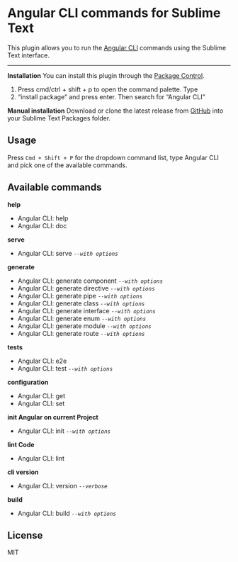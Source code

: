 Angular CLI commands for Sublime Text
===================

This plugin allows you to run the [Angular CLI](https://github.com/angular/angular-cli) commands using the Sublime Text interface.

----------

**Installation**
You can install this plugin through the [Package Control](https://packagecontrol.io/).

 1. Press cmd/ctrl + shift + p to open the command palette. Type
 2. “install package” and press enter. Then search for “Angular CLI”

**Manual installation**
Download or clone the latest release from [GitHub](https://github.com/4ern/angular-cli) into your Sublime Text Packages folder.

Usage
-------------
Press `Cmd + Shift + P` for the dropdown command list, type Angular CLI and pick one of the available commands.

Available commands
-------------

**help**

- Angular CLI: help
- Angular CLI: doc


**serve**

- Angular CLI: serve *`--with options`*

**generate** 

- Angular CLI: generate component *`--with options`*
- Angular CLI: generate directive *`--with options`*
- Angular CLI: generate pipe *`--with options`*
- Angular CLI: generate class *`--with options`*
- Angular CLI: generate interface *`--with options`*
- Angular CLI: generate enum *`--with options`*
- Angular CLI: generate module *`--with options`*
- Angular CLI: generate route *`--with options`*

**tests**

- Angular CLI: e2e
- Angular CLI: test *`--with options`*

**configuration**

- Angular CLI: get
- Angular CLI: set

**init Angular on current Project**

- Angular CLI: init *`--with options`*

**lint Code**

- Angular CLI: lint

**cli version**

- Angular CLI: version  *`--verbose`*

**build**

- Angular CLI: build  *`--with options`*


License
-------------
MIT